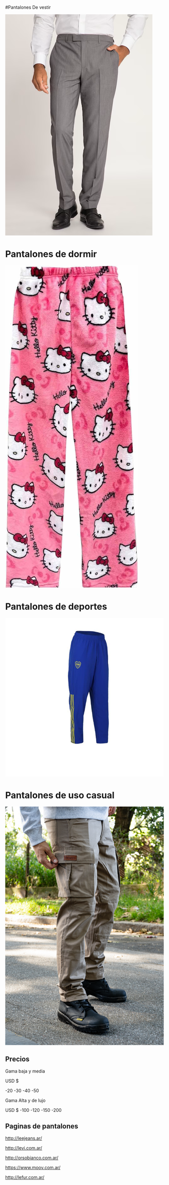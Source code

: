 #Pantalones De vestir

![Foto de vestir](Pantalon1.png)	



# Pantalones de dormir


![Pantalon de dormir](Pantalon2.png)



# Pantalones de deportes

![Pantalon de deportes](Pantalon3.jpg)



# Pantalones de uso casual
![Pantalon de uso casual](Pantalon4.png)

## Precios

Gama baja y media

USD $

-20 
-30
-40
-50

Gama Alta y de lujo

USD $
-100
-120
-150
-200


## Paginas de pantalones

http://leejeans.ar/

http://levi.com.ar/

http://orsobianco.com.ar/

https://www.moov.com.ar/

http://lefur.com.ar/
